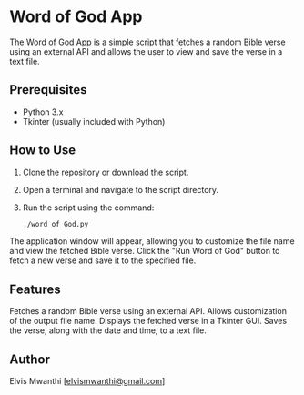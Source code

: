 # Word of God App

The Word of God App is a simple script that fetches a random Bible verse using an external API and allows the user to view and save the verse in a text file.

## Prerequisites

- Python 3.x
- Tkinter (usually included with Python)

## How to Use

1. Clone the repository or download the script.
2. Open a terminal and navigate to the script directory.
3. Run the script using the command:

   ```bash
   ./word_of_God.py
The application window will appear, allowing you to customize the file name and view the fetched Bible verse.
Click the "Run Word of God" button to fetch a new verse and save it to the specified file.
## Features
Fetches a random Bible verse using an external API.
Allows customization of the output file name.
Displays the fetched verse in a Tkinter GUI.
Saves the verse, along with the date and time, to a text file.
## Author
Elvis Mwanthi [elvismwanthi@gmail.com]